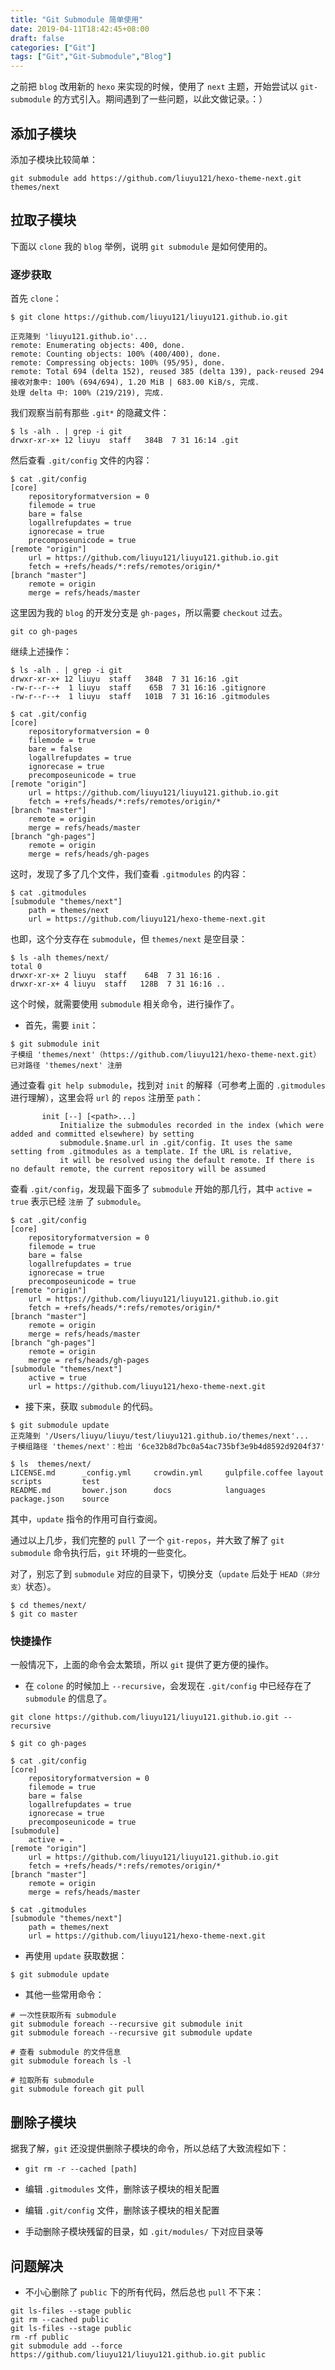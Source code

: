 ```yaml
---
title: "Git Submodule 简单使用"
date: 2019-04-11T18:42:45+08:00
draft: false
categories: ["Git"]
tags: ["Git","Git-Submodule","Blog"]
---
```



之前把 `blog` 改用新的 `hexo` 来实现的时候，使用了 `next` 主题，开始尝试以 `git-submodule` 的方式引入。期间遇到了一些问题，以此文做记录。：）

## 添加子模块

添加子模块比较简单：

```git
git submodule add https://github.com/liuyu121/hexo-theme-next.git themes/next
```

## 拉取子模块

下面以 `clone` 我的 `blog` 举例，说明 `git submodule` 是如何使用的。

### 逐步获取

首先 `clone`：

```git
$ git clone https://github.com/liuyu121/liuyu121.github.io.git

正克隆到 'liuyu121.github.io'...
remote: Enumerating objects: 400, done.
remote: Counting objects: 100% (400/400), done.
remote: Compressing objects: 100% (95/95), done.
remote: Total 694 (delta 152), reused 385 (delta 139), pack-reused 294
接收对象中: 100% (694/694), 1.20 MiB | 683.00 KiB/s, 完成.
处理 delta 中: 100% (219/219), 完成.
```
我们观察当前有那些 `.git*` 的隐藏文件：

```shell
$ ls -alh . | grep -i git
drwxr-xr-x+ 12 liuyu  staff   384B  7 31 16:14 .git
```
然后查看 `.git/config` 文件的内容：

```shell
$ cat .git/config
[core]
	repositoryformatversion = 0
	filemode = true
	bare = false
	logallrefupdates = true
	ignorecase = true
	precomposeunicode = true
[remote "origin"]
	url = https://github.com/liuyu121/liuyu121.github.io.git
	fetch = +refs/heads/*:refs/remotes/origin/*
[branch "master"]
	remote = origin
	merge = refs/heads/master
```
这里因为我的 `blog` 的开发分支是 `gh-pages`，所以需要 `checkout` 过去。

```git
git co gh-pages
```
继续上述操作：

```shell
$ ls -alh . | grep -i git
drwxr-xr-x+ 12 liuyu  staff   384B  7 31 16:16 .git
-rw-r--r--+  1 liuyu  staff    65B  7 31 16:16 .gitignore
-rw-r--r--+  1 liuyu  staff   101B  7 31 16:16 .gitmodules

$ cat .git/config
[core]
	repositoryformatversion = 0
	filemode = true
	bare = false
	logallrefupdates = true
	ignorecase = true
	precomposeunicode = true
[remote "origin"]
	url = https://github.com/liuyu121/liuyu121.github.io.git
	fetch = +refs/heads/*:refs/remotes/origin/*
[branch "master"]
	remote = origin
	merge = refs/heads/master
[branch "gh-pages"]
	remote = origin
	merge = refs/heads/gh-pages
```
这时，发现了多了几个文件，我们查看 `.gitmodules` 的内容：

```shell
$ cat .gitmodules
[submodule "themes/next"]
	path = themes/next
	url = https://github.com/liuyu121/hexo-theme-next.git
```
也即，这个分支存在 `submodule`，但 `themes/next` 是空目录：

```
$ ls -alh themes/next/
total 0
drwxr-xr-x+ 2 liuyu  staff    64B  7 31 16:16 .
drwxr-xr-x+ 4 liuyu  staff   128B  7 31 16:16 ..
```
这个时候，就需要使用 `submodule` 相关命令，进行操作了。

* 首先，需要 `init`：

```shell
$ git submodule init
子模组 'themes/next'（https://github.com/liuyu121/hexo-theme-next.git）已对路径 'themes/next' 注册
```

通过查看 `git help submodule`，找到对 `init` 的解释（可参考上面的 `.gitmodules` 进行理解），这里会将 `url` 的 `repos` 注册至 `path`：

```shell
       init [--] [<path>...]
           Initialize the submodules recorded in the index (which were added and committed elsewhere) by setting
           submodule.$name.url in .git/config. It uses the same setting from .gitmodules as a template. If the URL is relative,
           it will be resolved using the default remote. If there is no default remote, the current repository will be assumed
```

查看 `.git/config`，发现最下面多了 `submodule` 开始的那几行，其中 `active = true` 表示已经 `注册` 了 `submodule`。

```shell
$ cat .git/config
[core]
	repositoryformatversion = 0
	filemode = true
	bare = false
	logallrefupdates = true
	ignorecase = true
	precomposeunicode = true
[remote "origin"]
	url = https://github.com/liuyu121/liuyu121.github.io.git
	fetch = +refs/heads/*:refs/remotes/origin/*
[branch "master"]
	remote = origin
	merge = refs/heads/master
[branch "gh-pages"]
	remote = origin
	merge = refs/heads/gh-pages
[submodule "themes/next"]
	active = true
	url = https://github.com/liuyu121/hexo-theme-next.git
```

* 接下来，获取 `submodule` 的代码。

```shell
$ git submodule update
正克隆到 '/Users/liuyu/liuyu/test/liuyu121.github.io/themes/next'...
子模组路径 'themes/next'：检出 '6ce32b8d7bc0a54ac735bf3e9b4d8592d9204f37'

$ ls  themes/next/
LICENSE.md      _config.yml     crowdin.yml     gulpfile.coffee layout          scripts         test
README.md       bower.json      docs            languages       package.json    source
```
其中，`update` 指令的作用可自行查阅。

通过以上几步，我们完整的 `pull` 了一个 `git-repos`，并大致了解了 `git submodule` 命令执行后，`git` 环境的一些变化。

对了，别忘了到 `submodule` 对应的目录下，切换分支（`update` 后处于 `HEAD（非分支）`状态）。

```shell
$ cd themes/next/
$ git co master
```

### 快捷操作

一般情况下，上面的命令会太繁琐，所以 `git` 提供了更方便的操作。

* 在 `colone` 的时候加上 `--recursive`，会发现在 `.git/config` 中已经存在了 `submodule` 的信息了。

```shell
git clone https://github.com/liuyu121/liuyu121.github.io.git --recursive

$ git co gh-pages

$ cat .git/config
[core]
	repositoryformatversion = 0
	filemode = true
	bare = false
	logallrefupdates = true
	ignorecase = true
	precomposeunicode = true
[submodule]
	active = .
[remote "origin"]
	url = https://github.com/liuyu121/liuyu121.github.io.git
	fetch = +refs/heads/*:refs/remotes/origin/*
[branch "master"]
	remote = origin
	merge = refs/heads/master
	
$ cat .gitmodules
[submodule "themes/next"]
	path = themes/next
	url = https://github.com/liuyu121/hexo-theme-next.git
```
* 再使用 `update` 获取数据：

```shell
$ git submodule update
```
* 其他一些常用命令：

```shell
# 一次性获取所有 submodule
git submodule foreach --recursive git submodule init 
git submodule foreach --recursive git submodule update 

# 查看 submodule 的文件信息
git submodule foreach ls -l

# 拉取所有 submodule
git submodule foreach git pull

```

## 删除子模块

据我了解，`git` 还没提供删除子模块的命令，所以总结了大致流程如下：

* ```git rm -r --cached [path]```

* 编辑 `.gitmodules` 文件，删除该子模块的相关配置

* 编辑 `.git/config` 文件，删除该子模块的相关配置

* 手动删除子模块残留的目录，如 `.git/modules/` 下对应目录等



## 问题解决

* 不小心删除了 `public`  下的所有代码，然后总也 `pull` 不下来：

```git
git ls-files --stage public
git rm --cached public
git ls-files --stage public
rm -rf public
git submodule add --force https://github.com/liuyu121/liuyu121.github.io.git public
```

